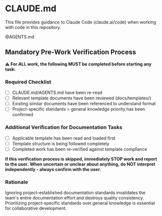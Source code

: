 # CLAUDE.md

This file provides guidance to Claude Code (claude.ai/code) when working with code in this repository.

@AGENTS.md

## Mandatory Pre-Work Verification Process

**⚠️ For ALL work, the following MUST be completed before starting any task:**

### Required Checklist
- [ ] CLAUDE.md/AGENTS.md have been re-read
- [ ] Relevant template documents have been reviewed (docs/templates/)
- [ ] Existing similar documents have been referenced to understand format
- [ ] Project-specific standards > general knowledge priority has been confirmed

### Additional Verification for Documentation Tasks
- [ ] Applicable template has been read and loaded first
- [ ] Template structure is being followed completely
- [ ] Completed work has been re-verified against template compliance

**If this verification process is skipped, immediately STOP work and report to the user.**
**When uncertain or unclear about anything, do NOT interpret independently - always confirm with the user.**

### Rationale
Ignoring project-established documentation standards invalidates the team's entire documentation effort and destroys quality consistency. Prioritizing project-specific standards over general knowledge is essential for collaborative development.
